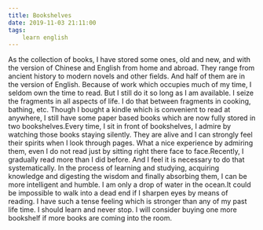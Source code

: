 ```yaml
---
title: Bookshelves
date: 2019-11-03 21:11:00
tags:
    learn english
---
```

As the collection of books, I have stored some ones, old and new, and with the version of Chinese and English from home and abroad. They range from ancient history to modern novels and other fields. And half of them are in the version of English. Because of work which occupies much of my time, I seldom own the time to read. But I still do it so long as I am available. I seize the fragments in all aspects of life. I do that between fragments in cooking, bathing, etc. Though I bought a kindle which is convenient to read at anywhere, I still have some paper based books which are now fully stored in two bookshelves.Every time, I sit in front of bookshelves, I admire by watching those books staying silently. They are alive and I can strongly feel their spirits when I look through pages. What a nice experience by admiring them, even I do not read just by sitting right there face to face.Recently, I gradually read more than I did before. And I feel it is necessary to do that systematically. In the process of learning and studying, acquiring knowledge and digesting the wisdom and finally absorbing them, I can be more intelligent and humble. I am only a drop of water in the ocean.It could be impossible to walk into a dead end if I sharpen eyes by means of reading. I have such a tense feeling which is stronger than any of my past life time. I should learn and never stop. I will consider buying one more bookshelf if more books are coming into the room.